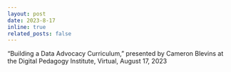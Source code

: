 ```yaml
---
layout: post
date: 2023-8-17
inline: true
related_posts: false
---
```


“Building a Data Advocacy Curriculum,” presented by Cameron Blevins at the Digital Pedagogy Institute, Virtual, August 17, 2023